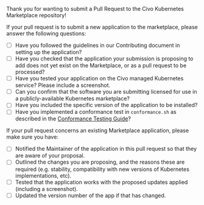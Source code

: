 Thank you for wanting to submit a Pull Request to the Civo Kubernetes Marketplace repository!

If your pull request is to submit a new application to the marketplace, please answer the following questions:

* [ ] Have you followed the guidelines in our Contributing document in setting up the application?
* [ ] Have you checked that the application your submission is proposing to add does not yet exist on the Marketplace, or as a pull request to be processed?
* [ ] Have you tested your application on the Civo managed Kubernetes service? Please include a screenshot.
* [ ] Can you confirm that the software you are submitting licensed for use in a publicly-available Kubernetes marketplace?
* [ ] Have you included the specific version of the application to be installed?
* [ ] Have you implemented a conformance test in `conformance.sh` as described in the [Conformance Testing Guide](CONFORMANCE_TESTING_GUIDE.md)?

If your pull request concerns an existing Marketplace application, please make sure you have:

* [ ] Notified the Maintainer of the application in this pull request so that they are aware of your proposal.
* [ ] Outlined the changes you are proposing, and the reasons these are required (e.g. stability, compatibility with new versions of Kubernetes implementations, etc).
* [ ] Tested that the application works with the proposed updates applied (including a screenshot).
* [ ] Updated the version number of the app if that has changed.
